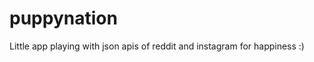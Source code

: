 puppynation
===========

Little app playing with json apis of reddit and instagram for happiness :)
